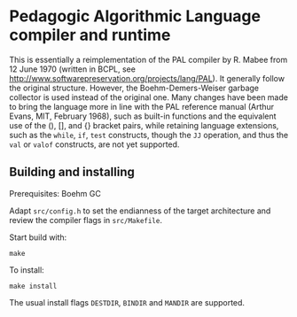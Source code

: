 # Pedagogic Algorithmic Language compiler and runtime

This is essentially a reimplementation of the PAL compiler by R. Mabee
from 12 June 1970 (written in BCPL, see
http://www.softwarepreservation.org/projects/lang/PAL). It generally
follow the original structure. However, the Boehm-Demers-Weiser
garbage collector is used instead of the original one. Many changes
have been made to bring the language more in line with the PAL
reference manual (Arthur Evans, MIT, February 1968), such as built-in
functions and the equivalent use of the (), [], and {} bracket pairs,
while retaining language extensions, such as the `while`, `if`, `test`
constructs, though the `JJ` operation, and thus the `val` or `valof`
constructs, are not yet supported.

## Building and installing

Prerequisites: Boehm GC

Adapt `src/config.h` to set the endianness of the target architecture
and review the compiler flags in `src/Makefile`.

Start build with:

    make

To install:

    make install

The usual install flags `DESTDIR`, `BINDIR` and `MANDIR` are
supported.
